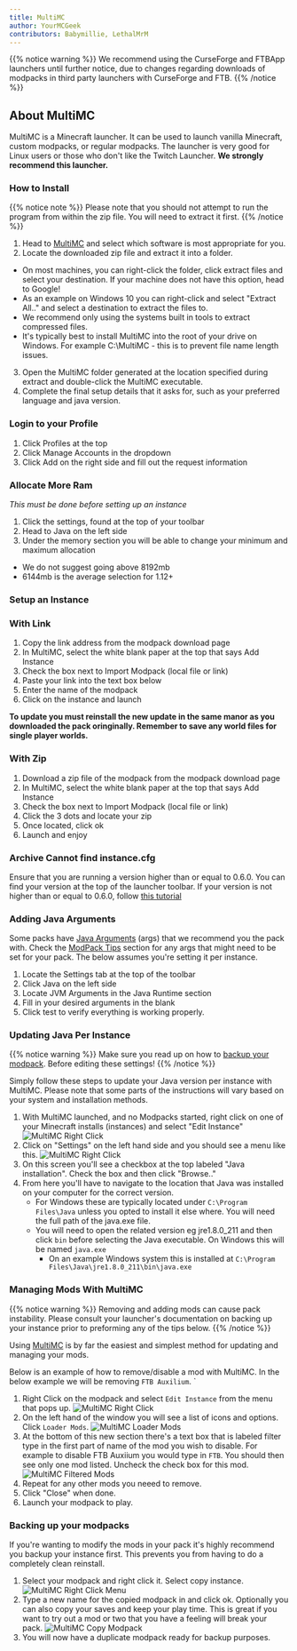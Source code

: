 ```yaml
---
title: MultiMC
author: YourMCGeek
contributors: Babymillie, LethalMrM
---
```


{{% notice warning %}}
We recommend using the CurseForge and FTBApp launchers until further notice, due to changes regarding downloads of modpacks in third party launchers with CurseForge and FTB.
{{% /notice %}}

## About MultiMC

MultiMC is a Minecraft launcher. It can be used to launch vanilla Minecraft, custom modpacks, or regular modpacks. The launcher is very good for Linux users or those who don't like the Twitch Launcher. **We strongly recommend this launcher.**

### How to Install

  {{% notice note %}}
  Please note that you should not attempt to run the program from within the zip file. You will need to extract it first.
  {{% /notice %}}

1. Head to [MultiMC](https://multimc.org) and select which software is most appropriate for you.
2. Locate the downloaded zip file and extract it into a folder.
  - On most machines, you can right-click the folder, click extract files and select your destination. If your machine does not have this option, head to Google!
  - As an example on Windows 10 you can right-click and select "Extract All.." and select a destination to extract the files to.
  - We recommend only using the systems built in tools to extract compressed files.
  - It's typically best to install MultiMC into the root of your drive on Windows. For example C:\MultiMC - this is to prevent file name length issues.

3. Open the MultiMC folder generated at the location specified during extract and double-click the MultiMC executable.
4. Complete the final setup details that it asks for, such as your preferred language and java version.

### Login to your Profile
1. Click Profiles at the top
2. Click Manage Accounts in the dropdown
3. Click Add on the right side and fill out the request information

### Allocate More Ram
*This must be done before setting up an instance*
1. Click the settings, found at the top of your toolbar
2. Head to Java on the left side
3. Under the memory section you will be able to change your minimum and maximum allocation
  - We do not suggest going above 8192mb
  - 6144mb is the average selection for 1.12+

### Setup an Instance
### With Link
1. Copy the link address from the modpack download page
2. In MultiMC, select the white blank paper at the top that says Add Instance
3. Check the box next to Import Modpack (local file or link)
4. Paste your link into the text box below
5. Enter the name of the modpack
6. Click on the instance and launch

**To update you must reinstall the new update in the same manor as you downloaded the pack oringinally. Remember to save any world files for single player worlds.**
### With Zip
1. Download a zip file of the modpack from the modpack download page
2. In MultiMC, select the white blank paper at the top that says Add Instance
3. Check the box next to Import Modpack (local file or link)
4. Click the 3 dots and locate your zip
5. Once located, click ok
6. Launch and enjoy

### Archive Cannot find instance.cfg
Ensure that you are running a version higher than or equal to 0.6.0. You can find your version at the top of the launcher toolbar. If your version is not higher than or equal to 0.6.0, follow [this tutorial](https://github.com/MultiMC/MultiMC5/wiki/Switching-update-channels)

### Adding Java Arguments
Some packs have [Java Arguments](/home/guides/java-args/) (args) that we recommend you the pack with. Check the [ModPack Tips](/modpack-tips/) section for any args that might need to be set for your pack. The below assumes you're setting it per instance.

1. Locate the Settings tab at the top of the toolbar
2. Click Java on the left side
3. Locate JVM Arguments in the Java Runtime section
4. Fill in your desired arguments in the blank
5. Click test to verify everything is working properly.

### Updating Java Per Instance
{{% notice warning %}}
Make sure you read up on how to [backup your modpack](/home/launchers/multimc/#backing-up-your-modpacks). Before editing these settings!
{{% /notice %}}

Simply follow these steps to update your Java version per instance with  MultiMC. Please note that some parts of the instructions will vary based on your system and installation methods. 

1. With MultiMC launched, and no Modpacks started, right click on one of your Minecraft installs (instances) and select "Edit Instance" 
![MultiMC Right Click](/assets/images/multimc/multimc-rightclick.png)
2. Click on "Settings" on the left hand side and you should see a menu like this.
![MultiMC Right Click](/assets/images/multimc/multimc-instance-settings.png)
3. On this screen you'll see a checkbox at the top labeled "Java installation". Check the box and then click "Browse.."
4. From here you'll have to navigate to the location that Java was installed on your computer for the correct version. 
   - For Windows these are typically located under `C:\Program Files\Java` unless you opted to install it else where. You will need the full path of the java.exe file. 
   - You will need to open the related version eg jre1.8.0_211 and then click `bin` before selecting the Java executable. On Windows this will be named `java.exe`
     - On an example Windows system this is installed at `C:\Program Files\Java\jre1.8.0_211\bin\java.exe` 

### Managing Mods With MultiMC
{{% notice warning %}}
Removing and adding mods can cause pack instability. Please consult your launcher's documentation on backing up your instance prior to preforming any of the tips below.
{{% /notice %}}

Using [MultiMC](https://multimc.org/) is by far the easiest and simplest method for updating and managing your mods. 

Below is an example of how to remove/disable a mod with MultiMC. In the below example we will be removing `FTB Auxilium`.
`
1. Right Click on the modpack and select `Edit Instance` from the menu that pops up.
![MultiMC Right Click](/assets/images/multimc/multimc-rightclick.png) 
2. On the left hand of the window you will see a list of icons and options. Click `Loader Mods`.
![MultiMC Loader Mods](/assets/images/multimc/multimc-loadermods.png) 
3. At the bottom of this new section there's a text box that is labeled filter type in the first part of name of the mod you wish to disable. For example to disable FTB Auxiium you would type in `FTB`. You should then see only one mod listed. Uncheck the check box for this mod.
![MultiMC Filtered Mods](/assets/images/multimc/multimc-filtered.png) 
4. Repeat for any other mods you neeed to remove.
5. Click "Close" when done.
6. Launch your modpack to play.

### Backing up your modpacks
If you're wanting to modify the mods in your pack it's highly recommend you backup your instance first. This prevents you from having to do a completely clean reinstall.

1. Select your modpack and right click it. Select copy instance.
![MultiMC Right Click Menu](/assets/images/multimc/multimc-rightclick.png) 
2. Type a new name for the copied modpack in and click ok. Optionally you can also copy your saves and keep your play time. This is great if you want to try out a mod or two that you have a feeling will break your pack.
![MultiMC Copy Modpack](/assets/images/multimc/multimc-copy-instance.png) 
3. You will now have a duplicate modpack ready for backup purposes.